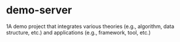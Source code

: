 # demo-server
1A demo project that integrates various theories (e.g., algorithm, data structure, etc.) and applications (e.g., framework, tool, etc.)

